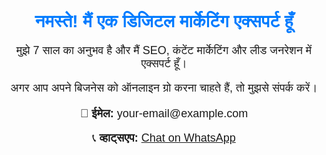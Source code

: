 <!DOCTYPE html>
<html lang="hi">
<head>
    <meta charset="UTF-8">
    <meta name="viewport" content="width=device-width, initial-scale=1.0">
    <title>मेरी डिजिटल मार्केटिंग एजेंसी</title>
    <style>
        body { font-family: Arial, sans-serif; text-align: center; padding: 50px; }
        h1 { color: #007bff; }
        p { font-size: 18px; }
        .contact { margin-top: 20px; }
    </style>
</head>
<body>
    <h1>नमस्ते! मैं एक डिजिटल मार्केटिंग एक्सपर्ट हूँ</h1>
    <p>मुझे 7 साल का अनुभव है और मैं SEO, कंटेंट मार्केटिंग और लीड जनरेशन में एक्सपर्ट हूँ।</p>
    <p>अगर आप अपने बिजनेस को ऑनलाइन ग्रो करना चाहते हैं, तो मुझसे संपर्क करें।</p>
    <div class="contact">
        <p>📧 <b>ईमेल:</b> your-email@example.com</p>
        <p>📞 <b>व्हाट्सएप:</b> <a href="https://wa.me/yourwhatsappnumber" target="_blank">Chat on WhatsApp</a></p>
    </div>
</body>
</html>
